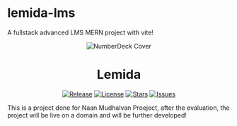 # lemida-lms
A fullstack advanced LMS MERN project with vite!
<div align="center">

<img src="https://i.imgur.com/wshEvXz.png" alt="NumberDeck Cover">

# Lemida
[![Release](https://img.shields.io/github/v/release/ab-muhammad-hamza/lemida-lms.svg)](https://github.com/ab-muhammad-hamza/NumberDeck/releases/)
[![License](https://img.shields.io/github/license/ab-muhammad-hamza/lemida-lms.svg)](https://github.com/ab-muhammad-hamza/NumberDeck/blob/main/LICENSE)
[![Stars](https://img.shields.io/github/stars/ab-muhammad-hamza/lemida-lms.svg)](https://github.com/ab-muhammad-hamza/NumberDeck/stargazers)
[![Issues](https://img.shields.io/github/issues/ab-muhammad-hamza/lemida-lms.svg)](https://github.com/ab-muhammad-hamza/NumberDeck/issues)

</div>

This is a project done for Naan Mudhalvan Proeject, after the evaluation, the project will be live on a domain and will be further developed!